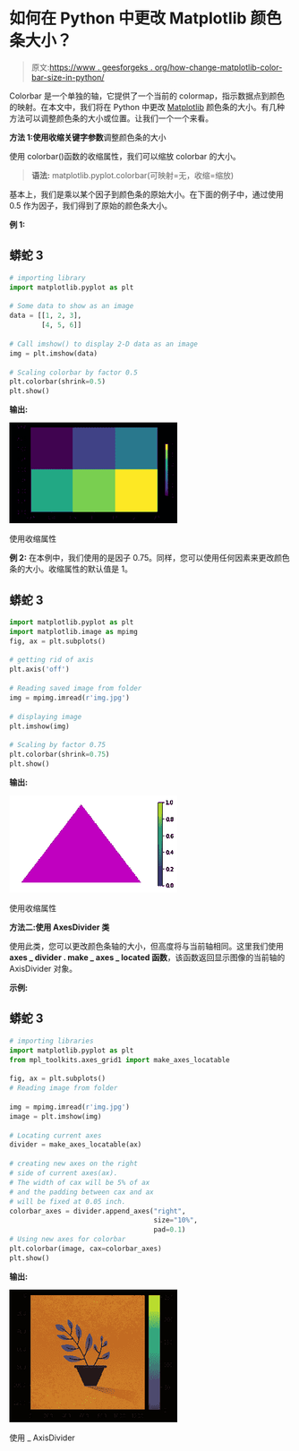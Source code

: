 # 如何在 Python 中更改 Matplotlib 颜色条大小？

> 原文:[https://www . geesforgeks . org/how-change-matplotlib-color-bar-size-in-python/](https://www.geeksforgeeks.org/how-to-change-matplotlib-color-bar-size-in-python/)

Colorbar 是一个单独的轴，它提供了一个当前的 colormap，指示数据点到颜色的映射。在本文中，我们将在 Python 中更改 [Matplotlib](https://www.geeksforgeeks.org/python-introduction-matplotlib/) 颜色条的大小。有几种方法可以调整颜色条的大小或位置。让我们一个一个来看。

**方法 1:使用收缩关键字参数**调整颜色条的大小

使用 colorbar()函数的收缩属性，我们可以缩放 colorbar 的大小。

> **语法:** matplotlib.pyplot.colorbar(可映射=无，收缩=缩放)

基本上，我们是乘以某个因子到颜色条的原始大小。在下面的例子中，通过使用 0.5 作为因子，我们得到了原始的颜色条大小。

**例 1:**

## 蟒蛇 3

```py
# importing library
import matplotlib.pyplot as plt

# Some data to show as an image
data = [[1, 2, 3],
        [4, 5, 6]]

# Call imshow() to display 2-D data as an image
img = plt.imshow(data)

# Scaling colorbar by factor 0.5
plt.colorbar(shrink=0.5)
plt.show()
```

**输出:**

![](img/f01fbf6b2031ff5aeda19aa34c7ea4cb.png)

使用收缩属性

**例 2:** 在本例中，我们使用的是因子 0.75。同样，您可以使用任何因素来更改颜色条的大小。收缩属性的默认值是 1。

## 蟒蛇 3

```py
import matplotlib.pyplot as plt
import matplotlib.image as mpimg
fig, ax = plt.subplots()

# getting rid of axis
plt.axis('off')

# Reading saved image from folder
img = mpimg.imread(r'img.jpg')

# displaying image
plt.imshow(img)

# Scaling by factor 0.75
plt.colorbar(shrink=0.75)
plt.show()
```

**输出:**

![](img/a38fddec3ba714824201378b9b1f9e44.png)

使用收缩属性

**方法二:使用 AxesDivider 类**

使用此类，您可以更改颜色条轴的大小，但高度将与当前轴相同。这里我们使用**axes _ divider . make _ axes _ located 函数**，该函数返回显示图像的当前轴的 AxisDivider 对象。

**示例:**

## 蟒蛇 3

```py
# importing libraries
import matplotlib.pyplot as plt
from mpl_toolkits.axes_grid1 import make_axes_locatable

fig, ax = plt.subplots()
# Reading image from folder

img = mpimg.imread(r'img.jpg')
image = plt.imshow(img)

# Locating current axes
divider = make_axes_locatable(ax)

# creating new axes on the right
# side of current axes(ax).
# The width of cax will be 5% of ax
# and the padding between cax and ax
# will be fixed at 0.05 inch.
colorbar_axes = divider.append_axes("right",
                                    size="10%",
                                    pad=0.1)
# Using new axes for colorbar
plt.colorbar(image, cax=colorbar_axes)
plt.show()
```

**输出:**

![](img/e032136e32287a23d0a8786f7e056d6a.png)

使用 _ AxisDivider